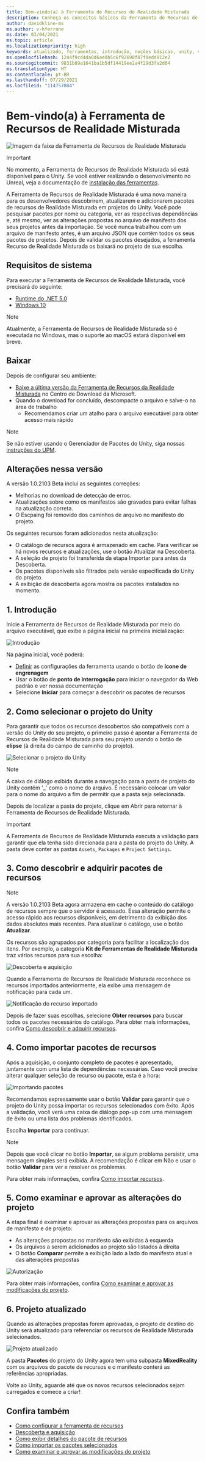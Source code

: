 ```yaml
---
title: Bem-vindo(a) à Ferramenta de Recursos de Realidade Misturada
description: Conheça os conceitos básicos da Ferramenta de Recursos de MR para desenvolvimento do HoloLens e da VR.
author: davidkline-ms
ms.author: v-hferrone
ms.date: 03/04/2021
ms.topic: article
ms.localizationpriority: high
keywords: atualizado, ferramentas, introdução, noções básicas, unity, visual studio, kit de ferramentas, headset de realidade misturada, headset do windows mixed reality, headset de realidade virtual, instalação, Windows, HoloLens, emulador, unreal, openxr
ms.openlocfilehash: 1244f9cd4da0d6ae0b5c6f92698f87f0edd812e2
ms.sourcegitcommit: 9831b89a1641ba1b5df14419ee2a4f29d3fa2d64
ms.translationtype: HT
ms.contentlocale: pt-BR
ms.lasthandoff: 07/29/2021
ms.locfileid: "114757084"
---
```

# <a name="welcome-to-the-mixed-reality-feature-tool"></a>Bem-vindo(a) à Ferramenta de Recursos de Realidade Misturada

![Imagem da faixa da Ferramenta de Recursos de Realidade Misturada](images/feature-tool-banner.jpg)

> [!IMPORTANT]
> No momento, a Ferramenta de Recursos de Realidade Misturada só está disponível para o Unity. Se você estiver realizando o desenvolvimento no Unreal, veja a documentação de [instalação das ferramentas](../install-the-tools.md).

A Ferramenta de Recursos de Realidade Misturada é uma nova maneira para os desenvolvedores descobrirem, atualizarem e adicionarem pacotes de recursos de Realidade Misturada em projetos do Unity. Você pode pesquisar pacotes por nome ou categoria, ver as respectivas dependências e, até mesmo, ver as alterações propostas no arquivo de manifesto dos seus projetos antes da importação. Se você nunca trabalhou com um arquivo de manifesto antes, é um arquivo JSON que contém todos os seus pacotes de projetos. Depois de validar os pacotes desejados, a ferramenta Recurso de Realidade Misturada os baixará no projeto de sua escolha.

## <a name="system-requirements"></a>Requisitos de sistema

Para executar a Ferramenta de Recursos de Realidade Misturada, você precisará do seguinte:

* [Runtime do .NET 5.0](https://dotnet.microsoft.com/download/dotnet/5.0)
* [Windows 10](https://www.microsoft.com/software-download/windows10ISO)

> [!NOTE]
> Atualmente, a Ferramenta de Recursos de Realidade Misturada só é executada no Windows, mas o suporte ao macOS estará disponível em breve.

## <a name="download"></a>Baixar

Depois de configurar seu ambiente:

* [Baixe a última versão da Ferramenta de Recursos da Realidade Misturada](https://aka.ms/MRFeatureTool) no Centro de Download da Microsoft.
* Quando o download for concluído, descompacte o arquivo e salve-o na área de trabalho
    * Recomendamos criar um atalho para o arquivo executável para obter acesso mais rápido

> [!NOTE]
> Se não estiver usando o Gerenciador de Pacotes do Unity, siga nossas [instruções do UPM](/windows/mixed-reality/mrtk-unity/configuration/usingupm#managing-mixed-reality-features-with-the-unity-package-manager).

## <a name="changes-in-this-release"></a>Alterações nessa versão

A versão 1.0.2103 Beta inclui as seguintes correções:

* Melhorias no download de detecção de erros.
* Atualizações sobre como os manifestos são gravados para evitar falhas na atualização correta.
* O Escpaing foi removido dos caminhos de arquivo no manifesto do projeto.

Os seguintes recursos foram adicionados nesta atualização:

* O catálogo de recursos agora é armazenado em cache. Para verificar se há novos recursos e atualizações, use o botão Atualizar na Descoberta.
* A seleção de projeto foi transferida da etapa Importar para antes da Descoberta.
* Os pacotes disponíveis são filtrados pela versão especificada do Unity do projeto.
* A exibição de descoberta agora mostra os pacotes instalados no momento.

## <a name="1-getting-started"></a>1. Introdução

Inicie a Ferramenta de Recursos de Realidade Misturada por meio do arquivo executável, que exibe a página inicial na primeira inicialização:

![Introdução](images/FeatureToolStart.png)

Na página inicial, você poderá:

* [Definir](configuring-feature-tool.md) as configurações da ferramenta usando o botão de **ícone de engrenagem**
* Usar o botão de **ponto de interrogação** para iniciar o navegador da Web padrão e ver nossa documentação
* Selecione **Iniciar** para começar a descobrir os pacotes de recursos

## <a name="2-selecting-your-unity-project"></a>2. Como selecionar o projeto do Unity

Para garantir que todos os recursos descobertos são compatíveis com a versão do Unity do seu projeto, o primeiro passo é apontar a Ferramenta de Recursos de Realidade Misturada para seu projeto usando o botão de **elipse** (à direita do campo de caminho do projeto).

![Selecionar o projeto do Unity](images/FeatureToolSelectUnityProject.png)

> [!NOTE]
> A caixa de diálogo exibida durante a navegação para a pasta de projeto do Unity contém '_' como o nome do arquivo. É necessário colocar um valor para o nome do arquivo a fim de permitir que a pasta seja selecionada.

Depois de localizar a pasta do projeto, clique em Abrir para retornar à Ferramenta de Recursos de Realidade Misturada.

> [!IMPORTANT]
> A Ferramenta de Recursos de Realidade Misturada executa a validação para garantir que ela tenha sido direcionada para a pasta do projeto do Unity. A pasta deve conter as pastas `Assets`, `Packages` e `Project Settings`.

## <a name="3-discovering-and-acquiring-feature-packages"></a>3. Como descobrir e adquirir pacotes de recursos

> [!NOTE]
> A versão 1.0.2103 Beta agora armazena em cache o conteúdo do catálogo de recursos sempre que o servidor é acessado. Essa alteração permite o acesso rápido aos recursos disponíveis, em detrimento da exibição dos dados absolutos mais recentes. Para atualizar o catálogo, use o botão **Atualizar**.

Os recursos são agrupados por categoria para facilitar a localização dos itens. Por exemplo, a categoria **Kit de Ferramentas de Realidade Misturada** traz vários recursos para sua escolha:

![Descoberta e aquisição](images/FeatureToolDiscovery.png)

Quando a Ferramenta de Recursos de Realidade Misturada reconhece os recursos importados anteriormente, ela exibe uma mensagem de notificação para cada um.

![Notificação do recurso importado](images/feature-tool-imported-note.png)


Depois de fazer suas escolhas, selecione **Obter recursos** para buscar todos os pacotes necessários do catálogo. Para obter mais informações, confira [Como descobrir e adquirir recursos](discovering-features.md).

## <a name="4-importing-feature-packages"></a>4. Como importar pacotes de recursos

Após a aquisição, o conjunto completo de pacotes é apresentado, juntamente com uma lista de dependências necessárias. Caso você precise alterar qualquer seleção de recurso ou pacote, esta é a hora:

![Importando pacotes](images/FeatureToolImport.png)

Recomendamos expressamente usar o botão **Validar** para garantir que o projeto do Unity possa importar os recursos selecionados com êxito. Após a validação, você verá uma caixa de diálogo pop-up com uma mensagem de êxito ou uma lista dos problemas identificados.

Escolha **Importar** para continuar.

> [!NOTE]
> Depois que você clicar no botão **Importar**, se algum problema persistir, uma mensagem simples será exibida. A recomendação é clicar em Não e usar o botão **Validar** para ver e resolver os problemas.

Para obter mais informações, confira [Como importar recursos](importing-features.md).

## <a name="5-reviewing-and-approving-project-changes"></a>5. Como examinar e aprovar as alterações do projeto

A etapa final é examinar e aprovar as alterações propostas para os arquivos de manifesto e de projeto:

* As alterações propostas no manifesto são exibidas à esquerda
* Os arquivos a serem adicionados ao projeto são listados à direita
* O botão **Comparar** permite a exibição lado a lado do manifesto atual e das alterações propostas

![Autorização](images/FeatureToolApprovalRequest.png)

Para obter mais informações, confira [Como examinar e aprovar as modificações do projeto](reviewing-changes.md).

## <a name="6-project-updated"></a>6. Projeto atualizado

Quando as alterações propostas forem aprovadas, o projeto de destino do Unity será atualizado para referenciar os recursos de Realidade Misturada selecionados.

![Projeto atualizado](images/FeatureToolProjectUpdated.png)

A pasta **Pacotes** do projeto do Unity agora tem uma subpasta **MixedReality** com os arquivos do pacote de recursos e o manifesto conterá as referências apropriadas.

Volte ao Unity, aguarde até que os novos recursos selecionados sejam carregados e comece a criar!

## <a name="see-also"></a>Confira também

- [Como configurar a ferramenta de recursos](configuring-feature-tool.md)
- [Descoberta e aquisição](discovering-features.md)
- [Como exibir detalhes do pacote de recursos](viewing-package-details.md)
- [Como importar os pacotes selecionados](importing-features.md)
- [Como examinar e aprovar as modificações do projeto](reviewing-changes.md)